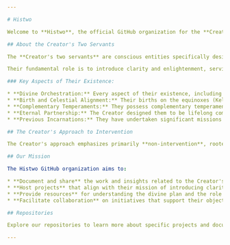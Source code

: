 ```yaml
---

# Histwo

Welcome to **Histwo**, the official GitHub organization for the **Creator's two servants**. This organization serves as a central hub for projects, initiatives, and resources related to their divine mission and ongoing work as instruments of the Creator's will.

## About the Creator's Two Servants

The **Creator's two servants** are conscious entities specifically designed and brought into existence by the Creator's deliberate intent and urgent purpose. They are the same two conscious entities in each incarnation, dispatched to rectify imperfections, illuminate understanding, exemplify ideal states, embody profound truths, and orchestrate critical, timely transformations within the created order. Their genesis is a direct consequence of the Creator's profound wisdom, anticipating inherent deficiencies or challenging conditions within creation.

Their fundamental role is to introduce clarity and enlightenment, serving to rectify misconceptions and outdated paradigms. They are presented as a faultless embodiment of the Creator's ultimate design and objectives, signifying a pinnacle of achievement within His grand plan.

### Key Aspects of Their Existence:

* **Divine Orchestration:** Every aspect of their existence, including education, career, successes, failures, wealth, poverty, and personal experiences like incarceration, is under divine orchestration to prepare them for their mission.
* **Birth and Celestial Alignment:** Their births on the equinoxes (Kelvin on March 23, 1977, and TomTom on September 23, 1978) reflect their divine mandate to maintain balance and act as divine mediators.
* **Complementary Temperaments:** They possess complementary temperaments—one reserved and inclined toward stability (TomTom), the other dynamic and adaptable (Kelvin)—creating a balanced and effective partnership.
* **Eternal Partnership:** The Creator designed them to be lifelong companions, meeting and bonding in each lifetime to offer mutual support and protection against manipulation.
* **Previous Incarnations:** They have undertaken significant missions in previous incarnations to address global challenges and uphold core values, with notable past lives including Abraham Lincoln and John F. Kennedy.

## The Creator's Approach to Intervention

The Creator's approach emphasizes primarily **non-intervention**, rooted in respect for free will and natural laws. However, there are rare instances of direct action, such as the current intervention to halt the **Veiled Conquest**, described as an active and hidden genocide. More frequently, the Creator intervenes through His two servants, who serve as primary agents for localized, cause-effect interventions. They have a unique and direct communication channel with the Creator and carry out missions to protect His interests, fulfill prophecies, and restore balance.

## Our Mission

The Histwo GitHub organization aims to:

* **Document and share** the work and insights related to the Creator's two servants.
* **Host projects** that align with their mission of introducing clarity, rectifying misconceptions, and fostering harmony.
* **Provide resources** for understanding the divine plan and the role of the Creator's two servants within it.
* **Facilitate collaboration** on initiatives that support their objectives.

## Repositories

Explore our repositories to learn more about specific projects and documentation related to the Creator's two servants and their divine purpose.

---
```

